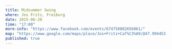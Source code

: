 ```yaml
---
title: Midsummer Swing
where: Jos Fritz, Freiburg
date: 2015-06-20
time: "17:00"
more-info: "https://www.facebook.com/events/674758802656861/"
map: "https://www.google.com/maps/place/Jos+Fritz+Caf%C3%A9/@47.994453,7.841433,15z/data=!4m2!3m1!1s0x0:0xcb01f5d5896c8746"
published: true
---
```

